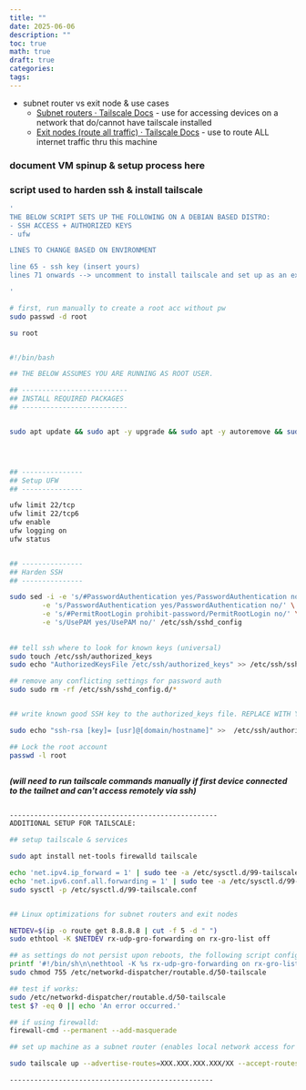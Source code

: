 ```yaml
---
title: ""
date: 2025-06-06
description: ""
toc: true
math: true
draft: true
categories: 
tags:
---
```


- subnet router vs exit node & use cases
	- [Subnet routers · Tailscale Docs](https://tailscale.com/kb/1019/subnets) - use for accessing devices on a network that do/cannot have tailscale installed
	- [Exit nodes (route all traffic) · Tailscale Docs](https://tailscale.com/kb/1103/exit-nodes) - use to route ALL internet traffic thru this machine


### document VM spinup & setup process here



### script used to harden ssh & install tailscale



``` bash
'
THE BELOW SCRIPT SETS UP THE FOLLOWING ON A DEBIAN BASED DISTRO:
- SSH ACCESS + AUTHORIZED KEYS
- ufw

LINES TO CHANGE BASED ON ENVIRONMENT

line 65 - ssh key (insert yours)
lines 71 onwards --> uncomment to install tailscale and set up as an exit node/subnet router, need to replace with desired IP etc.

'

# first, run manually to create a root acc without pw
sudo passwd -d root

su root


#!/bin/bash

## THE BELOW ASSUMES YOU ARE RUNNING AS ROOT USER. 

## --------------------------
## INSTALL REQUIRED PACKAGES
## --------------------------


sudo apt update && sudo apt -y upgrade && sudo apt -y autoremove && sudo apt clean




## ---------------
## Setup UFW
## ---------------

ufw limit 22/tcp
ufw limit 22/tcp6
ufw enable
ufw logging on
ufw status


## ---------------
## Harden SSH
## ---------------

sudo sed -i -e 's/#PasswordAuthentication yes/PasswordAuthentication no/' \
        -e 's/PasswordAuthentication yes/PasswordAuthentication no/' \
		-e 's/#PermitRootLogin prohibit-password/PermitRootLogin no/' \
        -e 's/UsePAM yes/UsePAM no/' /etc/ssh/sshd_config
		
		
## tell ssh where to look for known keys (universal)
sudo touch /etc/ssh/authorized_keys	
sudo echo "AuthorizedKeysFile /etc/ssh/authorized_keys" >> /etc/ssh/sshd_config

## remove any conflicting settings for password auth
sudo sudo rm -rf /etc/ssh/sshd_config.d/*


## write known good SSH key to the authorized_keys file. REPLACE WITH YOUR SSH PUBLIC KEY (.pub file) generated when using ssh-keygen (its contents begin with "ssh-rsa AAAAB3...")

sudo echo "ssh-rsa [key]= [usr]@[domain/hostname]" >>  /etc/ssh/authorized_keys

## Lock the root account
passwd -l root



```


***(will need to run tailscale commands manually if first device connected to the tailnet and can't access remotely via ssh)***


```bash

---------------------------------------------------
ADDITIONAL SETUP FOR TAILSCALE:

## setup tailscale & services 

sudo apt install net-tools firewalld tailscale

echo 'net.ipv4.ip_forward = 1' | sudo tee -a /etc/sysctl.d/99-tailscale.conf
echo 'net.ipv6.conf.all.forwarding = 1' | sudo tee -a /etc/sysctl.d/99-tailscale.conf
sudo sysctl -p /etc/sysctl.d/99-tailscale.conf


## Linux optimizations for subnet routers and exit nodes

NETDEV=$(ip -o route get 8.8.8.8 | cut -f 5 -d " ")
sudo ethtool -K $NETDEV rx-udp-gro-forwarding on rx-gro-list off

## as settings do not persist upon reboots, the following script configures these settings on boot (if systemctl is-enabled networkd-dispatcher is enabled)
printf '#!/bin/sh\n\nethtool -K %s rx-udp-gro-forwarding on rx-gro-list off \n' "$(ip -o route get 8.8.8.8 | cut -f 5 -d " ")" | sudo tee /etc/networkd-dispatcher/routable.d/50-tailscale
sudo chmod 755 /etc/networkd-dispatcher/routable.d/50-tailscale

## test if works:
sudo /etc/networkd-dispatcher/routable.d/50-tailscale
test $? -eq 0 || echo 'An error occurred.'

## if using firewalld:
firewall-cmd --permanent --add-masquerade

## set up machine as a subnet router (enables local network access for tailscale-connected clients, need to replace with desired IP/range)

sudo tailscale up --advertise-routes=XXX.XXX.XXX.XXX/XX --accept-routes

--------------------------------------------------


```



